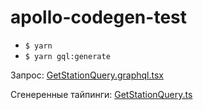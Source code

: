 # apollo-codegen-test

- `$ yarn`
- `$ yarn gql:generate`

Запрос: [GetStationQuery.graphql.tsx](src/queries/GetStationQuery.graphql.tsx)

Сгенеренные тайпинги: [GetStationQuery.ts](src/__gql__/GetStationQuery.ts)
